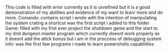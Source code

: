 This code is filled with error currently as it is unrefined but it is a good demonstration of my abilities and evidence of my want to leanr more and do more.
Comands: contains script i wrote with the intention of manipulating the system crating a shortcut was the first script i added to this folder 
Game: filled with my frist ever project the shutdown game and the start to my dnd dungeon master program which currently doesnt work properly as it doesnt add the attck bonus but i am in the proccess of debugging
system info: was the first few programs i made to learn powershells capablitlies

